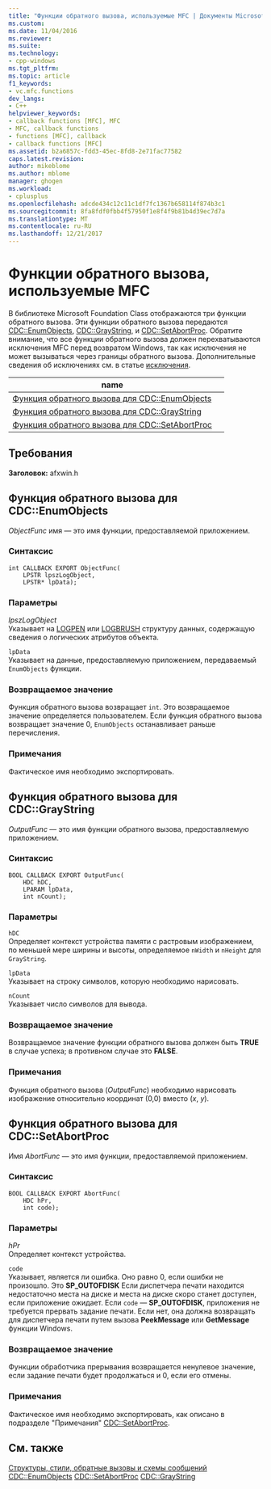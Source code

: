 ```yaml
---
title: "Функции обратного вызова, используемые MFC | Документы Microsoft"
ms.custom: 
ms.date: 11/04/2016
ms.reviewer: 
ms.suite: 
ms.technology:
- cpp-windows
ms.tgt_pltfrm: 
ms.topic: article
f1_keywords:
- vc.mfc.functions
dev_langs:
- C++
helpviewer_keywords:
- callback functions [MFC], MFC
- MFC, callback functions
- functions [MFC], callback
- callback functions [MFC]
ms.assetid: b2a6857c-fdd3-45ec-8fd8-2e71fac77582
caps.latest.revision: 
author: mikeblome
ms.author: mblome
manager: ghogen
ms.workload:
- cplusplus
ms.openlocfilehash: adcde434c12c11c1df7fc1367b658114f874b3c1
ms.sourcegitcommit: 8fa8fdf0fbb4f57950f1e8f4f9b81b4d39ec7d7a
ms.translationtype: MT
ms.contentlocale: ru-RU
ms.lasthandoff: 12/21/2017
---
```

# <a name="callback-functions-used-by-mfc"></a>Функции обратного вызова, используемые MFC
В библиотеке Microsoft Foundation Class отображаются три функции обратного вызова. Эти функции обратного вызова передаются [CDC::EnumObjects](../../mfc/reference/cdc-class.md#enumobjects), [CDC::GrayString](../../mfc/reference/cdc-class.md#graystring), и [CDC::SetAbortProc](../../mfc/reference/cdc-class.md#setabortproc). Обратите внимание, что все функции обратного вызова должен перехватываются исключения MFC перед возвратом Windows, так как исключения не может вызываться через границы обратного вызова. Дополнительные сведения об исключениях см. в статье [исключения](../../mfc/exception-handling-in-mfc.md).  

|name||  
|----------|-----------------|  
|[Функция обратного вызова для CDC::EnumObjects](#enum_objects)||  
|[Функция обратного вызова для CDC::GrayString](#graystring)||
|[Функция обратного вызова для CDC::SetAbortProc](#setabortproc)|| 

## <a name="requirements"></a>Требования  
 **Заголовок:** afxwin.h 

## <a name="enum_objects"></a>Функция обратного вызова для CDC::EnumObjects
*ObjectFunc* имя — это имя функции, предоставляемой приложением.  
  
### <a name="syntax"></a>Синтаксис  
  
```  
int CALLBACK EXPORT ObjectFunc(
    LPSTR lpszLogObject,  
    LPSTR* lpData);
```  
  
### <a name="parameters"></a>Параметры  
 *lpszLogObject*  
 Указывает на [LOGPEN](../../mfc/reference/logpen-structure.md) или [LOGBRUSH](../../mfc/reference/logbrush-structure.md) структуру данных, содержащую сведения о логических атрибутов объекта.  
  
 `lpData`  
 Указывает на данные, предоставляемую приложением, передаваемый `EnumObjects` функции.  
  
### <a name="return-value"></a>Возвращаемое значение  
 Функция обратного вызова возвращает `int`. Это возвращаемое значение определяется пользователем. Если функция обратного вызова возвращает значение 0, `EnumObjects` останавливает раньше перечисления.  
  
### <a name="remarks"></a>Примечания  
 Фактическое имя необходимо экспортировать.  
  
## <a name="graystring"></a>Функция обратного вызова для CDC::GrayString
*OutputFunc* — это имя функции обратного вызова, предоставляемую приложением.  
  
### <a name="syntax"></a>Синтаксис  
  
```  
BOOL CALLBACK EXPORT OutputFunc(
    HDC hDC,  
    LPARAM lpData,  
    int nCount);
```  
  
### <a name="parameters"></a>Параметры  
 `hDC`  
 Определяет контекст устройства памяти с растровым изображением, по меньшей мере ширины и высоты, определяемое `nWidth` и `nHeight` для `GrayString`.  
  
 `lpData`  
 Указывает на строку символов, которую необходимо нарисовать.  
  
 `nCount`  
 Указывает число символов для вывода.  
  
### <a name="return-value"></a>Возвращаемое значение  
 Возвращаемое значение функции обратного вызова должен быть **TRUE** в случае успеха; в противном случае это **FALSE**.  
  
### <a name="remarks"></a>Примечания  
 Функция обратного вызова (*OutputFunc*) необходимо нарисовать изображение относительно координат (0,0) вместо (*x*, *y*).  

## <a name="setabortproc"></a>Функция обратного вызова для CDC::SetAbortProc
Имя *AbortFunc* — это имя функции, предоставляемой приложением.  
  
### <a name="syntax"></a>Синтаксис  
  
```  
BOOL CALLBACK EXPORT AbortFunc(
    HDC hPr,  
    int code);
```  
  
### <a name="parameters"></a>Параметры  
 *hPr*  
 Определяет контекст устройства.  
  
 `code`  
 Указывает, является ли ошибка. Оно равно 0, если ошибки не произошло. Это **SP_OUTOFDISK** Если диспетчера печати находится недостаточно места на диске и места на диске скоро станет доступен, если приложение ожидает. Если `code` — **SP_OUTOFDISK**, приложения не требуется прервать задание печати. Если нет, она должна возвращать для диспетчера печати путем вызова **PeekMessage** или **GetMessage** функции Windows.  
  
### <a name="return-value"></a>Возвращаемое значение  
 Функции обработчика прерывания возвращается ненулевое значение, если задание печати будет продолжаться и 0, если его отмены.  
  
### <a name="remarks"></a>Примечания  
 Фактическое имя необходимо экспортировать, как описано в подразделе "Примечания" [CDC::SetAbortProc](../../mfc/reference/cdc-class.md#setabortproc).  
 
  
## <a name="see-also"></a>См. также  
 [Структуры, стили, обратные вызовы и схемы сообщений](structures-styles-callbacks-and-message-maps.md) [CDC::EnumObjects](../../mfc/reference/cdc-class.md#enumobjects) [CDC::SetAbortProc](../../mfc/reference/cdc-class.md#setabortproc) [CDC::GrayString](../../mfc/reference/cdc-class.md#graystring)

